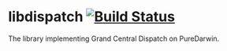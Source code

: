# libdispatch [![Build Status](https://travis-ci.org/PureDarwin/libdispatch.svg?branch=master)](https://travis-ci.org/PureDarwin/libdispatch)
The library implementing Grand Central Dispatch on PureDarwin.
